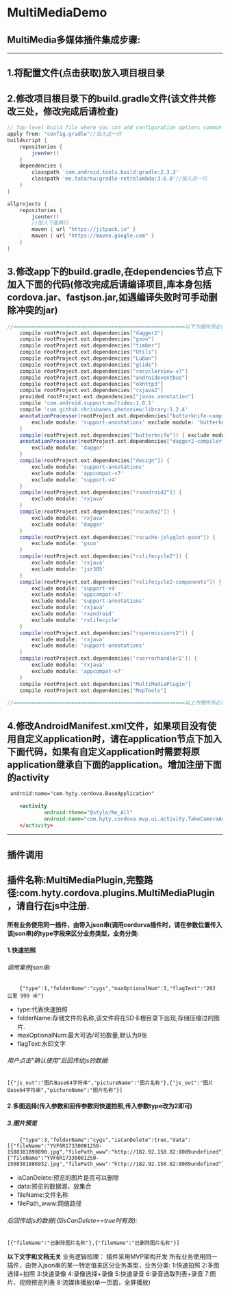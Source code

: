 # MultiMediaDemo
MultiMedia多媒体插件集成步骤:
-
**********  

## 1.将配置文件(点击获取)放入项目根目录
## 2.修改项目根目录下的build.gradle文件(该文件共修改三处，修改完成后请检查)
```gradle
// Top-level build file where you can add configuration options common to all sub-projects/modules.
apply from: "config.gradle"//加入这一行
buildscript {
    repositories {
        jcenter()
    }
    dependencies {
        classpath 'com.android.tools.build:gradle:2.3.3'
        classpath 'me.tatarka:gradle-retrolambda:3.6.0'//加入这一行
    }
}

allprojects {
    repositories {
        jcenter()
        //加入下面两行
        maven { url "https://jitpack.io" }
        maven { url "https://maven.google.com" }
    }
}

```
## 3.修改app下的build.gradle,在dependencies节点下加入下面的代码(修改完成后请编译项目,库本身包括cordova.jar、fastjson.jar,如遇编译失败时可手动删除冲突的jar)
```gradle
//========================================================以下为插件所必须的依赖========================================================
    compile rootProject.ext.dependencies["dagger2"]
    compile rootProject.ext.dependencies["gson"]
    compile rootProject.ext.dependencies["timber"]
    compile rootProject.ext.dependencies["Utils"]
    compile rootProject.ext.dependencies["LuBan"]
    compile rootProject.ext.dependencies["glide"]
    compile rootProject.ext.dependencies["recyclerview-v7"]
    compile rootProject.ext.dependencies["androideventbus"]
    compile rootProject.ext.dependencies["okhttp3"]
    compile rootProject.ext.dependencies["rxjava2"]
    provided rootProject.ext.dependencies["javax.annotation"]
    compile 'com.android.support:multidex:1.0.1'
    compile 'com.github.chrisbanes.photoview:library:1.2.4'
    annotationProcessor(rootProject.ext.dependencies["butterknife-compiler"]) {
        exclude module: 'support-annotations' exclude module: 'butterknife-annotations'
    }
    compile(rootProject.ext.dependencies["butterknife"]) { exclude module: 'support-annotations' }
    annotationProcessor(rootProject.ext.dependencies["dagger2-compiler"]) {
        exclude module: 'dagger'
    }
    compile(rootProject.ext.dependencies["design"]) {
        exclude module: 'support-annotations'
        exclude module: 'appcompat-v7'
        exclude module: 'support-v4'
    }
    compile(rootProject.ext.dependencies["rxandroid2"]) {
        exclude module: 'rxjava'
    }
    compile(rootProject.ext.dependencies["rxcache2"]) {
        exclude module: 'rxjava'
        exclude module: 'dagger'
    }
    compile(rootProject.ext.dependencies["rxcache-jolyglot-gson"]) {
        exclude module: 'gson'
    }
    compile(rootProject.ext.dependencies["rxlifecycle2"]) {
        exclude module: 'rxjava'
        exclude module: 'jsr305'
    }
    compile(rootProject.ext.dependencies["rxlifecycle2-components"]) {
        exclude module: 'support-v4'
        exclude module: 'appcompat-v7'
        exclude module: 'support-annotations'
        exclude module: 'rxjava'
        exclude module: 'rxandroid'
        exclude module: 'rxlifecycle'
    }
    compile(rootProject.ext.dependencies["rxpermissions2"]) {
        exclude module: 'rxjava'
        exclude module: 'support-annotations'
    }
    compile(rootProject.ext.dependencies['rxerrorhandler2']) {
        exclude module: 'rxjava'
        exclude module: 'appcompat-v7'
    }
    compile rootProject.ext.dependencies["MultiMediaPlugin"]
    compile rootProject.ext.dependencies["MvpTools"]

//========================================================以上为插件所必须的依赖========================================================

```
## 4.修改AndroidManifest.xml文件，如果项目没有使用自定义application时，请在application节点下加入下面代码，如果有自定义application时需要将原application继承自下面的application。增加注册下面的activity

```xml
 android:name="com.hyty.cordova.BaseApplication"
```
```xml
    <activity
            android:theme="@style/No_All"
            android:name="com.hyty.cordova.mvp.ui.activity.TakeCameraActivity"
    </activity>
```
**********
插件调用
-
## 插件名称:MultiMediaPlugin,完整路径:com.hyty.cordova.plugins.MultiMediaPlugin，请自行在js中注册.
#### 所有业务使用同一插件，由带入json串(调用cordorva插件时，请在参数位置传入该json串)的type字段来区分业务类型，业务分类:
#### 1.快速拍照 
###### 调用案例json串:
```log
    {"type":1,"folderName":"cygs","maxOptionalNum":3,"flagText":"202 公里 999 米"}
```
- type:代表快速拍照
- folderName:存储文件的名称,该文件将在SD卡根目录下出现,存储压缩过的图片.
- maxOptionalNum:最大可选/可拍数量,默认为9张
- flagText:水印文字
###### 用户点击"确认使用"后回传给js的数据:
```log
[{"js_out":"图片Base64字符串","pictureName":"图片名称"},{"js_out":"图片Base64字符串","pictureName":"图片名称"}]
```
#### 2.多图选择(传入参数和回传参数同快速拍照,传入参数type改为2即可)
##### 3.图片预览
```log
    {"type":3,"folderName":"cygs","isCanDelete":true,"data":[{"fileName":"YVF6R17330001250-1508381890890.jpg","filePath_www":"http://182.92.158.82:8089undefined"},{"fileName":"YVF6R17330001250-1508381886932.jpg","filePath_www":"http://182.92.158.82:8089undefined"}]}
```
- isCanDelete:预览的图片是否可以删除
- data:预览的数据源，放集合
- fileName:文件名称
- filePath_www:网络路径

###### 后回传给js的数据(仅isCanDelete==true时有效):
```log
[{"fileName":"已删除图片名称"},{"fileName":"已删除图片名称"}]
```























**********以下文字和文档无关**********
业务逻辑梳理：
    插件采用MVP架构开发
    所有业务使用同一插件，由带入json串的某一特定值来区分业务类型，业务分类:
    1:快速拍照
    2:多图选择+拍照
    3:快速录像
    4:录像选择+录像
    5:快速录音
    6:录音选取列表+录音
    7:图片、视频预览列表
    8:流媒体播放(单一页面，全屏播放)
